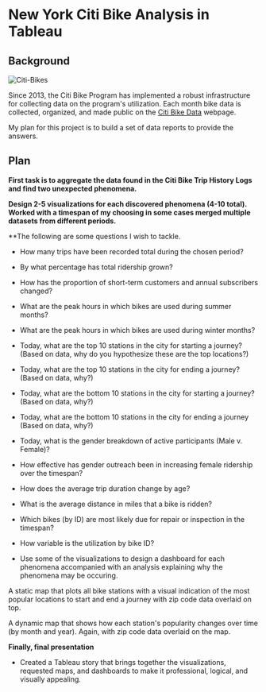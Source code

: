 # New York Citi Bike Analysis in Tableau

## Background

![Citi-Bikes](Images/citi-bike-station-bikes.jpg)

Since 2013, the Citi Bike Program has implemented a robust infrastructure for collecting data on the program's utilization. Each month bike data is collected, organized, and made public on the [Citi Bike Data](https://www.citibikenyc.com/system-data) webpage.

My plan for this project is to  build a set of data reports to provide the answers.

## Plan

**First task is to aggregate the data found in the Citi Bike Trip History Logs and find two unexpected phenomena.** 

**Design 2-5 visualizations for each discovered phenomena (4-10 total). Worked with a timespan of my choosing in some cases merged multiple datasets from different periods.** 

**The following are some questions I wish to tackle. 

* How many trips have been recorded total during the chosen period?

* By what percentage has total ridership grown?

* How has the proportion of short-term customers and annual subscribers changed?

* What are the peak hours in which bikes are used during summer months?

* What are the peak hours in which bikes are used during winter months?

* Today, what are the top 10 stations in the city for starting a journey? (Based on data, why do you hypothesize these are the top locations?)

* Today, what are the top 10 stations in the city for ending a journey? (Based on data, why?)

* Today, what are the bottom 10 stations in the city for starting a journey? (Based on data, why?)

* Today, what are the bottom 10 stations in the city for ending a journey (Based on data, why?)

* Today, what is the gender breakdown of active participants (Male v. Female)?

* How effective has gender outreach been in increasing female ridership over the timespan?

* How does the average trip duration change by age?

* What is the average distance in miles that a bike is ridden?

* Which bikes (by ID) are most likely due for repair or inspection in the timespan?

* How variable is the utilization by bike ID?

* Use some of the visualizations to design a dashboard for each phenomena accompanied with an analysis explaining why the phenomena may be occuring. 

A static map that plots all bike stations with a visual indication of the most popular locations to start and end a journey with zip code data overlaid on top.

A dynamic map that shows how each station's popularity changes over time (by month and year). Again, with zip code data overlaid on the map.

**Finally, final presentation**

* Created a Tableau story that brings together the visualizations, requested maps, and dashboards to make it professional, logical, and visually appealing. 
